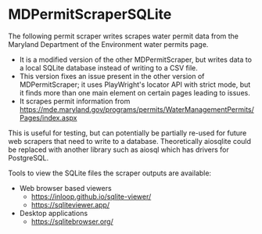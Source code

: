 # MDPermitScraperSQLite
The following permit scraper writes scrapes water permit data from the Maryland Department of the Environment water
permits page.
- It is a modified version of the other MDPermitScraper, but writes data to a local SQLite database instead of writing
to a CSV file.
- This version fixes an issue present in the other version of MDPermitScraper; it uses PlayWright's locator API with
strict mode, but it finds more than one main element on certain pages leading to issues.
- It scrapes permit information from https://mde.maryland.gov/programs/permits/WaterManagementPermits/Pages/index.aspx

This is useful for testing, but can potentially be partially re-used for future web scrapers that need to write to
a database. Theoretically aiosqlite could be replaced with another library such as aiosql which has drivers for
PostgreSQL.

Tools to view the SQLite files the scraper outputs are available:
- Web browser based viewers
  - https://inloop.github.io/sqlite-viewer/
  - https://sqliteviewer.app/
- Desktop applications
  - https://sqlitebrowser.org/